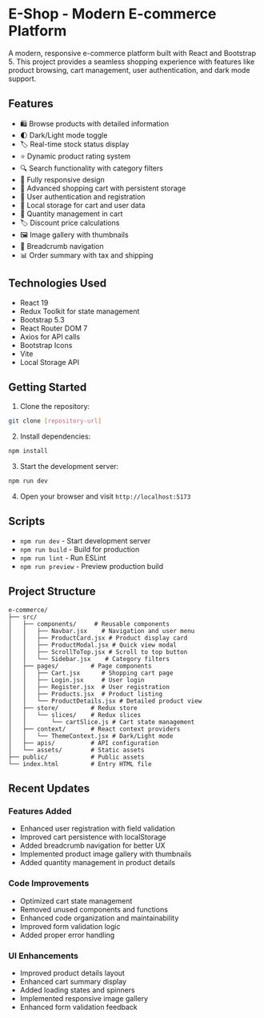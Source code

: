 # E-Shop - Modern E-commerce Platform

A modern, responsive e-commerce platform built with React and Bootstrap 5. This project provides a seamless shopping experience with features like product browsing, cart management, user authentication, and dark mode support.

## Features

- 🛍️ Browse products with detailed information
- 🌓 Dark/Light mode toggle
- 🏷️ Real-time stock status display
- ⭐ Dynamic product rating system
- 🔍 Search functionality with category filters
- 📱 Fully responsive design
- 🛒 Advanced shopping cart with persistent storage
- 👤 User authentication and registration
- 💾 Local storage for cart and user data
- 🔄 Quantity management in cart
- 🏷️ Discount price calculations
- 🖼️ Image gallery with thumbnails
- 🍞 Breadcrumb navigation
- 📊 Order summary with tax and shipping

## Technologies Used

- React 19
- Redux Toolkit for state management
- Bootstrap 5.3
- React Router DOM 7
- Axios for API calls
- Bootstrap Icons
- Vite
- Local Storage API

## Getting Started

1. Clone the repository:
```bash
git clone [repository-url]
```

2. Install dependencies:
```bash
npm install
```

3. Start the development server:
```bash
npm run dev
```

4. Open your browser and visit `http://localhost:5173`

## Scripts

- `npm run dev` - Start development server
- `npm run build` - Build for production
- `npm run lint` - Run ESLint
- `npm run preview` - Preview production build

## Project Structure

```
e-commerce/
├── src/
│   ├── components/     # Reusable components
│   │   ├── Navbar.jsx    # Navigation and user menu
│   │   ├── ProductCard.jsx # Product display card
│   │   ├── ProductModal.jsx # Quick view modal
│   │   ├── ScrollToTop.jsx # Scroll to top button
│   │   └── Sidebar.jsx    # Category filters
│   ├── pages/         # Page components
│   │   ├── Cart.jsx      # Shopping cart page
│   │   ├── Login.jsx     # User login
│   │   ├── Register.jsx  # User registration
│   │   ├── Products.jsx  # Product listing
│   │   └── ProductDetails.jsx # Detailed product view
│   ├── store/         # Redux store
│   │   └── slices/    # Redux slices
│   │       └── cartSlice.js # Cart state management
│   ├── context/       # React context providers
│   │   └── ThemeContext.jsx # Dark/Light mode
│   ├── apis/          # API configuration
│   └── assets/        # Static assets
├── public/            # Public assets
└── index.html         # Entry HTML file
```

## Recent Updates

### Features Added
- Enhanced user registration with field validation
- Improved cart persistence with localStorage
- Added breadcrumb navigation for better UX
- Implemented product image gallery with thumbnails
- Added quantity management in product details

### Code Improvements
- Optimized cart state management
- Removed unused components and functions
- Enhanced code organization and maintainability
- Improved form validation logic
- Added proper error handling

### UI Enhancements
- Improved product details layout
- Enhanced cart summary display
- Added loading states and spinners
- Implemented responsive image gallery
- Enhanced form validation feedback


